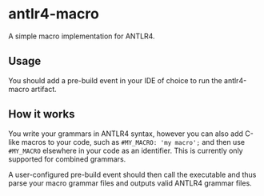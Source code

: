 antlr4-macro
============

A simple macro implementation for ANTLR4.

## Usage
You should add a pre-build event in your IDE of choice to run the antlr4-macro
artifact.

## How it works
You write your grammars in ANTLR4 syntax, however you can also add
C-like macros to your code, such as `#MY_MACRO: 'my macro';` and then
use `#MY_MACRO` elsewhere in your code as an identifier. This is
currently only supported for combined grammars.

A user-configured pre-build event should then call the executable
and thus parse your macro grammar files and outputs valid ANTLR4 grammar
files.